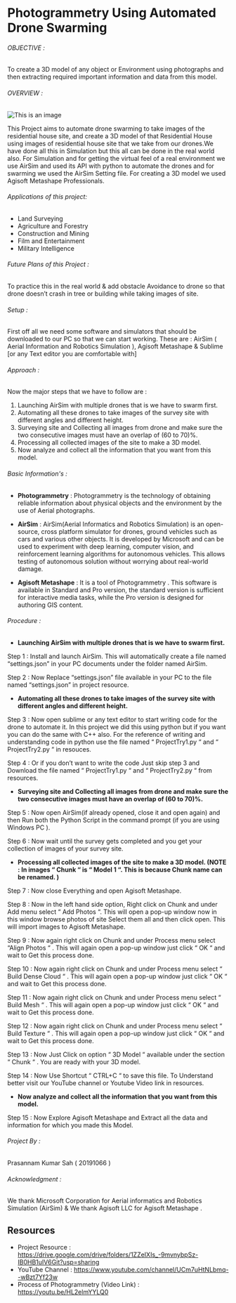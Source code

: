 # Photogrammetry Using Automated Drone Swarming
###### OBJECTIVE :
To create a 3D model of any object or Environment using photographs and then extracting required important information and data from this model.
###### OVERVIEW :
![This is an image](https://myoctocat.com/assets/images/base-octocat.svg)

This Project aims to automate drone swarming to take images of the residential house site, and create a 3D model of that Residential House using images of residential house site that we take from our drones.We have done all this in Simulation but this all can be done in the real world also. For Simulation and for getting the virtual feel of a real environment we use AirSim and used its API with python to automate the drones and for swarming we used the AirSim Setting file. For creating a 3D model we used Agisoft Metashape Professionals.

###### Applications of this project:
- Land Surveying
- Agriculture and Forestry
- Construction and Mining
- Film and Entertainment
- Military Intelligence

###### Future Plans of this Project :
To practice this in the real world & add obstacle Avoidance to drone so that drone doesn’t crash in tree or building while taking images of site.

###### Setup :
First off all we need some software and simulators that should be downloaded to our PC so that we can start working. These are : AirSim ( Aerial Information and Robotics Simulation ), Agisoft Metashape & Sublime [or any Text editor you are comfortable with]

###### Approach :
Now the major steps that we have to follow are :
1. Launching AirSim with multiple drones that is we have to swarm first.
2. Automating all these drones to take images of the survey site with different angles and different height.
3. Surveying site and Collecting all images from drone and make sure the two consecutive images must have an overlap of (60 to 70)%.
4. Processing all collected images of the site to make a 3D model.
5. Now analyze and collect all the information that you want from this model.

###### Basic Information's :
- **Photogrammetry** :
Photogrammetry is the technology of obtaining reliable information about physical objects and the environment by the use of Aerial photographs.

- **AirSim** :
AirSim(Aerial Informatics and Robotics Simulation) is an open-source, cross platform simulator for drones, ground vehicles such as cars and various other objects. It is developed by Microsoft and can be used to experiment with deep learning, computer vision, and reinforcement learning algorithms for autonomous vehicles. This allows testing of autonomous solution without worrying about real-world damage.

- **Agisoft Metashape** :
It is a tool of Photogrammetry . This software is available in Standard and Pro version, the standard version is sufficient for interactive media tasks, while the Pro version is designed for authoring GIS content.

###### Procedure :
- **Launching AirSim with multiple drones that is we have to swarm first.**

Step 1 : Install and launch AirSim. This will automatically create a file named “settings.json” in your PC documents under the folder named AirSim.

Step 2 : Now Replace “settings.json” file available in your PC to the file named “settings.json” in project resource.
- **Automating all these drones to take images of the survey site with different angles and different height.**

Step 3 : Now open sublime or any text editor to start writing code for the drone to automate it. In this project we did this using python but if you want you can do the same with C++ also. For the reference of writing and understanding code in python use the file named “ ProjectTry1.py “ and “ ProjectTry2.py “ in resouces.

Step 4 : Or if you don’t want to write the code Just skip step 3 and Download the file named “ ProjectTry1.py “ and “ ProjectTry2.py “ from resources.
- **Surveying site and Collecting all images from drone and make sure the two consecutive images must have an overlap of (60 to 70)%.**

Step 5 : Now open AirSim(if already opened, close it and open again) and then Run both the Python Script in the command prompt (if you are using Windows PC ).

Step 6 : Now wait until the survey gets completed and you get your collection of images of your survey site.
- **Processing all collected images of the site to make a 3D model. (NOTE : In images “ Chunk “ is “ Model 1 “. This is because Chunk name can be renamed. )**

Step 7 : Now close Everything and open Agisoft Metashape.

Step 8 : Now in the left hand side option, Right click on Chunk and under Add menu select “ Add Photos “. This will open a pop-up window now in this window browse photos of site Select them all and then click open. This will import images to Agisoft Metashape.

Step 9 : Now again right click on Chunk and under Process menu select “Align Photos “ . This will again open a pop-up window just click “ OK “ and wait to Get this process done.

Step 10 : Now again right click on Chunk and under Process menu select “ Build Dense Cloud “ . This will again open a pop-up window just click “ OK “ and wait to Get this process done.

Step 11 : Now again right click on Chunk and under Process menu select “ Build Mesh “ . This will again open a pop-up window just click “ OK “ and wait to Get this process done.

Step 12 : Now again right click on Chunk and under Process menu select “ Build Texture “ . This will again open a pop-up window just click “ OK “ and wait to Get this process done.

Step 13 : Now Just Click on option “ 3D Model “ available under the section “ Chunk “ . You are ready with your 3D model.

Step 14 : Now Use Shortcut “ CTRL+C “ to save this file. To Understand better visit our YouTube channel or Youtube Video link in resources.

- **Now analyze and collect all the information that you want from this model.**

Step 15 : Now Explore Agisoft Metashape and Extract all the data and information for which you made this Model.

###### Project By :
Prasannam Kumar Sah ( 20191066 )

###### Acknowledgment :
We thank Microsoft Corporation for Aerial informatics and Robotics Simulation (AirSim) & We thank Agisoft LLC for Agisoft Metashape .

## Resources
- Project Resource : https://drive.google.com/drive/folders/1ZZeIXIs_-9mvnybpSz-IB0HB1uIV6Git?usp=sharing
- YouTube Channel : https://www.youtube.com/channel/UCm7uHtNLbmq--wBzt7Yf23w
- Process of Photogrammetry (Video Link) : https://youtu.be/HL2elmYYLQ0
